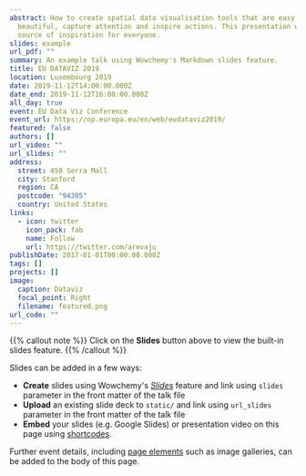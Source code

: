 ```yaml
---
abstract: How to create spatial data visualisation tools that are easy to use,
  beautiful, capture attention and inspire actions. This presentation will be a
  source of inspiration for everyone.
slides: example
url_pdf: ""
summary: An example talk using Wowchemy's Markdown slides feature.
title: EU DATAVIZ 2019
location: Luxembourg 2019
date: 2019-11-12T14:00:00.000Z
date_end: 2019-11-12T16:00:00.000Z
all_day: true
event: EU Data Viz Conference
event_url: https://op.europa.eu/en/web/eudataviz2019/
featured: false
authors: []
url_video: ""
url_slides: ""
address:
  street: 450 Serra Mall
  city: Stanford
  region: CA
  postcode: "94305"
  country: United States
links:
  - icon: twitter
    icon_pack: fab
    name: Follow
    url: https://twitter.com/arevaju
publishDate: 2017-01-01T00:00:00.000Z
tags: []
projects: []
image:
  caption: Dataviz
  focal_point: Right
  filename: featured.png
url_code: ""
---
```


{{% callout note %}}
Click on the **Slides** button above to view the built-in slides feature.
{{% /callout %}}

Slides can be added in a few ways:

- **Create** slides using Wowchemy's [*Slides*](https://wowchemy.com/docs/managing-content/#create-slides) feature and link using `slides` parameter in the front matter of the talk file
- **Upload** an existing slide deck to `static/` and link using `url_slides` parameter in the front matter of the talk file
- **Embed** your slides (e.g. Google Slides) or presentation video on this page using [shortcodes](https://wowchemy.com/docs/writing-markdown-latex/).

Further event details, including [page elements](https://wowchemy.com/docs/writing-markdown-latex/) such as image galleries, can be added to the body of this page.
